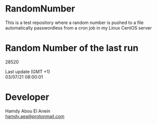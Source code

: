 # RandomNumber    
This is a test repository where a random number is pushed to a file automatically passwordless from a cron job in my Linux CentOS server    
# Random Number of the last run   
28520
      
Last update (GMT +1)    
03/07/21 08:00:01
# Developer    
Hamdy Abou El Anein   
hamdy.aea@protonmail.com
